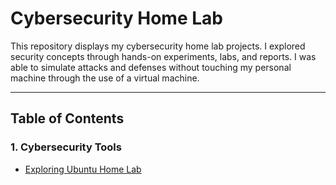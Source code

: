 # Cybersecurity Home Lab

This repository displays my cybersecurity home lab projects. I explored security concepts through hands-on experiments, labs, and reports. I was able to simulate attacks and defenses without touching my personal machine through the use of a virtual machine.

---

## Table of Contents

### 1. Cybersecurity Tools
- [Exploring Ubuntu Home Lab](Cybersecurity%20Tools/Exploring%20Ubuntu%20Home%20Lab.md)
